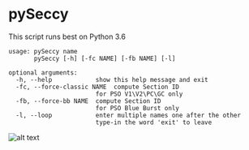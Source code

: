 # pySeccy

This script runs best on Python 3.6

```
usage: pySeccy name
       pySeccy [-h] [-fc NAME] [-fb NAME] [-l]

optional arguments:
  -h, --help            show this help message and exit
  -fc, --force-classic NAME  compute Section ID
                        for PSO V1\V2\PC\GC only
  -fb, --force-bb NAME  compute Section ID
                        for PSO Blue Burst only
  -l, --loop            enter multiple names one after the other
                        type-in the word 'exit' to leave
```

![alt text](https://media.giphy.com/media/3oFzlY4FNruglpzJLi/giphy.gif)
